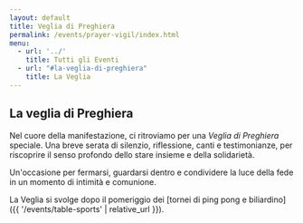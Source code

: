 ```yaml
---
layout: default
title: Veglia di Preghiera
permalink: /events/prayer-vigil/index.html
menu:
  - url: '../'
    title: Tutti gli Eventi
  - url: "#la-veglia-di-preghiera"
    title: La Veglia
---
```


## La veglia di Preghiera

Nel cuore della manifestazione, ci ritroviamo per una *Veglia di Preghiera* speciale.
Una breve serata di silenzio, riflessione, canti e testimonianze, per riscoprire il senso profondo dello stare insieme e della solidarietà.

Un'occasione per fermarsi, guardarsi dentro e condividere la luce della fede in un momento di intimità e comunione.

La Veglia si svolge dopo il pomeriggio dei [tornei di ping pong e biliardino]({{ '/events/table-sports' | relative_url }}).